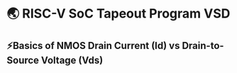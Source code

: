 # 🌏 RISC-V SoC Tapeout Program VSD
## ⚡Basics of NMOS Drain Current (Id) vs Drain-to-Source Voltage (Vds)
